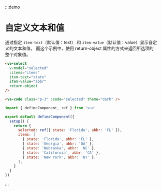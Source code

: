 :::demo

# 自定义文本和值

通过指定 `item-text`（默认值：text） 和 `item-value`（默认值：value）显示自定义的文本和值。 而这个示例中，使用 return-object 属性的方式来返回所选项的整个对象值。

```html
<ve-select 
  v-model="selected" 
  :items="items"
  item-text="state"
  item-value="abbr"
  return-object
/>

<ve-code class="p-3" :code="selected" theme="dark" />
```

```js
import { defineComponent, ref } from 'vue'

export default defineComponent({
  setup() {
    return {
      selected: ref({ state: 'Florida', abbr: 'FL' }),
      items: [
        { state: 'Florida', abbr: 'FL' },
        { state: 'Georgia', abbr: 'GA' },
        { state: 'Nebraska', abbr: 'NE' },
        { state: 'California', abbr: 'CA' },
        { state: 'New York', abbr: 'NY' },
      ],
    }
  }
})
```

:::